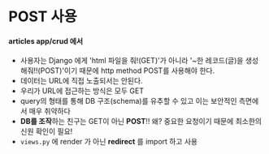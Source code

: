 # POST 사용

#### articles app/crud 에서 

- 사용자는 Django 에게 'html 파일을 줘!(GET)'가 아니라 '~한 레코드(글)을 생성해줘!!(POST)'이기 때문에 http method POST를 사용해야 한다.
- 데이터는 URL에 직접 노출되서는 안된다.
- 우리가 URL에 접근하는 방식은 모두 GET
- query의 형태를 통해 DB 구조(schema)를 유추할 수 있고 이는 보안적인 측면에서 매우 취약하다
- **DB를 조작**하는 친구는 GET이 아닌 **POST**!! 왜? 중요한 요청이기 때문에 최소한의 신원 확인이 필요!
- `views.py` 에 render 가 아닌 **redirect** 를 import 하고 사용